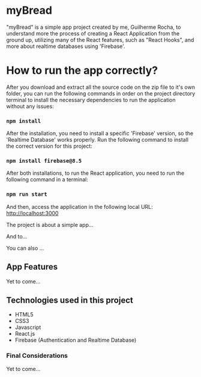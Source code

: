 # myBread

"myBread" is a simple app project created by me, Guilherme Rocha, to understand more the process of creating a React Application from the ground up, utilizing many of the React features, such as "React Hooks", and more about realtime databases using 'Firebase'.

# How to run the app correctly?

After you download and extract all the source code on the zip file to it's own folder, you can run the following commands in order on the project directory terminal to install the necessary dependencies to run the application without any issues:

### `npm install`

After the installation, you need to install a specific 'Firebase' version, so the 'Realtime Database' works properly.
Run the following command to install the correct version for this project:

### `npm install firebase@8.5`

After both installations, to run the React application, you need to run the following command in a terminal:

### `npm run start`

And then, access the application in the following local URL:
[http://localhost:3000](http://localhost:3000)

The project is about a simple app...

And to...

You can also ...

## App Features

Yet to come...

## Technologies used in this project

- HTML5
- CSS3
- Javascript
- React.js
- Firebase (Authentication and Realtime Database)

### Final Considerations

Yet to come...